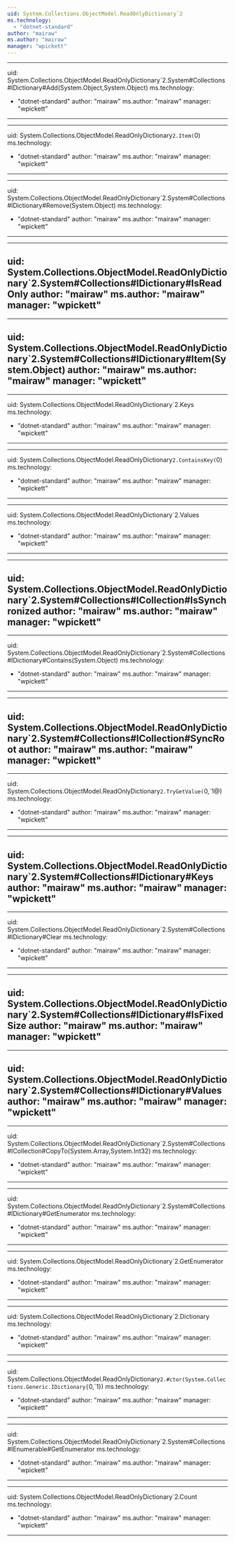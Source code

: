 ```yaml
---
uid: System.Collections.ObjectModel.ReadOnlyDictionary`2
ms.technology: 
  - "dotnet-standard"
author: "mairaw"
ms.author: "mairaw"
manager: "wpickett"
---
```


---
uid: System.Collections.ObjectModel.ReadOnlyDictionary`2.System#Collections#IDictionary#Add(System.Object,System.Object)
ms.technology: 
  - "dotnet-standard"
author: "mairaw"
ms.author: "mairaw"
manager: "wpickett"
---

---
uid: System.Collections.ObjectModel.ReadOnlyDictionary`2.Item(`0)
ms.technology: 
  - "dotnet-standard"
author: "mairaw"
ms.author: "mairaw"
manager: "wpickett"
---

---
uid: System.Collections.ObjectModel.ReadOnlyDictionary`2.System#Collections#IDictionary#Remove(System.Object)
ms.technology: 
  - "dotnet-standard"
author: "mairaw"
ms.author: "mairaw"
manager: "wpickett"
---

---
uid: System.Collections.ObjectModel.ReadOnlyDictionary`2.System#Collections#IDictionary#IsReadOnly
author: "mairaw"
ms.author: "mairaw"
manager: "wpickett"
---

---
uid: System.Collections.ObjectModel.ReadOnlyDictionary`2.System#Collections#IDictionary#Item(System.Object)
author: "mairaw"
ms.author: "mairaw"
manager: "wpickett"
---

---
uid: System.Collections.ObjectModel.ReadOnlyDictionary`2.Keys
ms.technology: 
  - "dotnet-standard"
author: "mairaw"
ms.author: "mairaw"
manager: "wpickett"
---

---
uid: System.Collections.ObjectModel.ReadOnlyDictionary`2.ContainsKey(`0)
ms.technology: 
  - "dotnet-standard"
author: "mairaw"
ms.author: "mairaw"
manager: "wpickett"
---

---
uid: System.Collections.ObjectModel.ReadOnlyDictionary`2.Values
ms.technology: 
  - "dotnet-standard"
author: "mairaw"
ms.author: "mairaw"
manager: "wpickett"
---

---
uid: System.Collections.ObjectModel.ReadOnlyDictionary`2.System#Collections#ICollection#IsSynchronized
author: "mairaw"
ms.author: "mairaw"
manager: "wpickett"
---

---
uid: System.Collections.ObjectModel.ReadOnlyDictionary`2.System#Collections#IDictionary#Contains(System.Object)
ms.technology: 
  - "dotnet-standard"
author: "mairaw"
ms.author: "mairaw"
manager: "wpickett"
---

---
uid: System.Collections.ObjectModel.ReadOnlyDictionary`2.System#Collections#ICollection#SyncRoot
author: "mairaw"
ms.author: "mairaw"
manager: "wpickett"
---

---
uid: System.Collections.ObjectModel.ReadOnlyDictionary`2.TryGetValue(`0,`1@)
ms.technology: 
  - "dotnet-standard"
author: "mairaw"
ms.author: "mairaw"
manager: "wpickett"
---

---
uid: System.Collections.ObjectModel.ReadOnlyDictionary`2.System#Collections#IDictionary#Keys
author: "mairaw"
ms.author: "mairaw"
manager: "wpickett"
---

---
uid: System.Collections.ObjectModel.ReadOnlyDictionary`2.System#Collections#IDictionary#Clear
ms.technology: 
  - "dotnet-standard"
author: "mairaw"
ms.author: "mairaw"
manager: "wpickett"
---

---
uid: System.Collections.ObjectModel.ReadOnlyDictionary`2.System#Collections#IDictionary#IsFixedSize
author: "mairaw"
ms.author: "mairaw"
manager: "wpickett"
---

---
uid: System.Collections.ObjectModel.ReadOnlyDictionary`2.System#Collections#IDictionary#Values
author: "mairaw"
ms.author: "mairaw"
manager: "wpickett"
---

---
uid: System.Collections.ObjectModel.ReadOnlyDictionary`2.System#Collections#ICollection#CopyTo(System.Array,System.Int32)
ms.technology: 
  - "dotnet-standard"
author: "mairaw"
ms.author: "mairaw"
manager: "wpickett"
---

---
uid: System.Collections.ObjectModel.ReadOnlyDictionary`2.System#Collections#IDictionary#GetEnumerator
ms.technology: 
  - "dotnet-standard"
author: "mairaw"
ms.author: "mairaw"
manager: "wpickett"
---

---
uid: System.Collections.ObjectModel.ReadOnlyDictionary`2.GetEnumerator
ms.technology: 
  - "dotnet-standard"
author: "mairaw"
ms.author: "mairaw"
manager: "wpickett"
---

---
uid: System.Collections.ObjectModel.ReadOnlyDictionary`2.Dictionary
ms.technology: 
  - "dotnet-standard"
author: "mairaw"
ms.author: "mairaw"
manager: "wpickett"
---

---
uid: System.Collections.ObjectModel.ReadOnlyDictionary`2.#ctor(System.Collections.Generic.IDictionary{`0,`1})
ms.technology: 
  - "dotnet-standard"
author: "mairaw"
ms.author: "mairaw"
manager: "wpickett"
---

---
uid: System.Collections.ObjectModel.ReadOnlyDictionary`2.System#Collections#IEnumerable#GetEnumerator
ms.technology: 
  - "dotnet-standard"
author: "mairaw"
ms.author: "mairaw"
manager: "wpickett"
---

---
uid: System.Collections.ObjectModel.ReadOnlyDictionary`2.Count
ms.technology: 
  - "dotnet-standard"
author: "mairaw"
ms.author: "mairaw"
manager: "wpickett"
---
